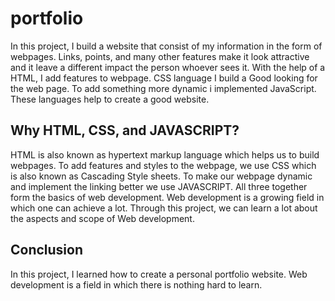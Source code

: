 # portfolio
In this project,  I build a website that  consist of my information in the form of webpages. Links, points, and many other features  make it look attractive and it leave a different impact the person whoever sees it.
With the help of a HTML, I add features to  webpage. CSS language I build a Good looking for the web page. To add something more dynamic i implemented JavaScript. These languages help to create a good website.
## Why HTML, CSS, and JAVASCRIPT?
HTML is also known as hypertext markup language which helps us to build webpages. To add features and styles to the webpage, we use CSS which is also known as Cascading Style sheets. To make our webpage dynamic and implement the linking better we use JAVASCRIPT. All three together form the basics of web development. Web development is a growing field in which one can achieve a lot. Through this project, we can learn a lot about the aspects and scope of Web development.
## Conclusion
In this project, I learned how to create a personal portfolio website.
Web development is a field in which there is nothing hard to learn.
